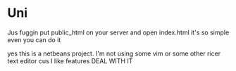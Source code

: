 Uni
====

Jus fuggin put public_html on your server and open index.html it's so simple even you can do it

yes this is a netbeans project. I'm not using some vim or some other ricer text editor cus I like features DEAL WITH IT